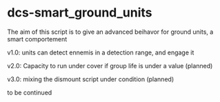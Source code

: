 # dcs-smart_ground_units
The aim of this script is to give an advanced beihavor for ground units, a smart comportement

v1.0: units can detect ennemis in a detection range, and engage it

v2.0: Capacity to run under cover if group life is under a value (planned)

v3.0: mixing the dismount script under condition (planned)

to be continued
